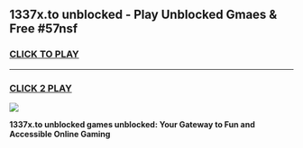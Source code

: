
## 1337x.to unblocked - Play Unblocked Gmaes & Free #57nsf
<h3>
<a href="https://news.freeplayer.one?title=1337x.to_unblocked&ref=27F">CLICK TO PLAY</a></h3>
<hr>

<h3>
<a href="https://news.freeplayer.one?title=1337x.to_unblocked&ref=27F">CLICK 2 PLAY</a>
  
</h3>

<a href="https://news.freeplayer.one?title=1337x.to_unblocked&ref=27F/"><img src="https://clearcache.store/games.png"></a>


**1337x.to unblocked games unblocked: Your Gateway to Fun and Accessible Online Gaming**
